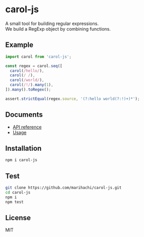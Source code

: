 # carol-js
A small tool for building regular expressions.  
We build a RegExp object by combining functions.  

## Example
```js
import carol from 'carol-js';

const regex = carol.seq([
  carol(/hello/),
  carol(/ /),
  carol(/world/),
  carol(/!/).many(1),
]).many().toRegex();

assert.strictEqual(regex.source, '(?:hello world(?:!)+)*');
```

## Documents
- [API reference](https://github.com/marihachi/carol-js/blob/1e432a782c70e8ce112e4ea0f7d29410407141d3/doc/api.md)
- [Usage](https://github.com/marihachi/carol-js/blob/1e432a782c70e8ce112e4ea0f7d29410407141d3/doc/usage.md)

## Installation
```sh
npm i carol-js
```

## Test
```sh
git clone https://github.com/marihachi/carol-js.git
cd carol-js
npm i
npm test
```

## License
MIT
